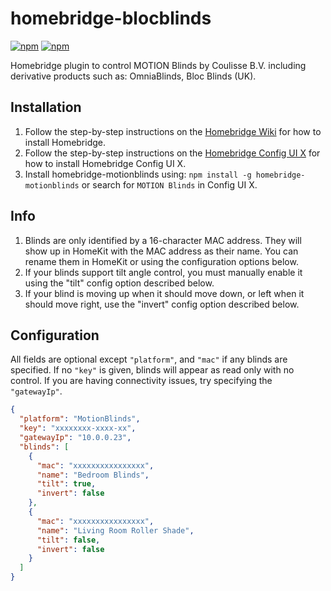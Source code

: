 # homebridge-blocblinds

[![npm](https://badgen.net/npm/v/homebridge-blocblinds)](https://www.npmjs.com/package/@monofin/homebridge-blocblinds)
[![npm](https://badgen.net/npm/dt/homebridge-blocblinds)](https://www.npmjs.com/package/@monofin/homebridge-blocblinds)

Homebridge plugin to control MOTION Blinds by Coulisse B.V. including derivative products such as: OmniaBlinds, Bloc Blinds (UK).

## Installation
1. Follow the step-by-step instructions on the [Homebridge Wiki](https://github.com/homebridge/homebridge/wiki) for how to install Homebridge.
2. Follow the step-by-step instructions on the [Homebridge Config UI X](https://github.com/oznu/homebridge-config-ui-x/wiki) for how to install Homebridge Config UI X.
3. Install homebridge-motionblinds using: `npm install -g homebridge-motionblinds` or search for `MOTION Blinds` in Config UI X.

## Info
1. Blinds are only identified by a 16-character MAC address. They will show up in HomeKit with the MAC address as their name. You can rename them in HomeKit or using the configuration options below.
2. If your blinds support tilt angle control, you must manually enable it using the "tilt" config option described below.
3. If your blind is moving up when it should move down, or left when it should move right, use the "invert" config option described below.

## Configuration

All fields are optional except `"platform"`, and `"mac"` if any blinds are specified. If no `"key"` is given, blinds will appear as read only with no control. If you are having connectivity issues, try specifying the `"gatewayIp"`.

```json
{
  "platform": "MotionBlinds",
  "key": "xxxxxxxx-xxxx-xx",
  "gatewayIp": "10.0.0.23",
  "blinds": [
    {
      "mac": "xxxxxxxxxxxxxxxx",
      "name": "Bedroom Blinds",
      "tilt": true,
      "invert": false
    },
    {
      "mac": "xxxxxxxxxxxxxxxx",
      "name": "Living Room Roller Shade",
      "tilt": false,
      "invert": false
    }
  ]
}
```
